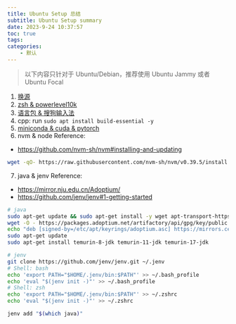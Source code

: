 ```yaml
---
title: Ubuntu Setup 总结
subtitle: Ubuntu Setup summary
date: 2023-9-24 10:37:57
toc: true
tags: 
categories: 
    - 默认
---
```


> 以下内容只针对于 Ubuntu/Debian，推荐使用 Ubuntu Jammy 或者 Ubuntu Focal

1. [换源](/2023/ubuntu-switching-summary/)
2. [zsh & powerlevel10k](/2023/zsh-install-powerlevel10k-install-the-p10k-plug-in/)
2. [语言包 & 搜狗输入法](/2023/sogou-input-method-chinese-pinyin-is-installed-in-wsl/)
4. cpp: run `sudo apt install build-essential -y`
5. [miniconda & cuda & pytorch](/2023/miniconda-cuda-pytorch/)
6. nvm & node
Reference:
- https://github.com/nvm-sh/nvm#installing-and-updating

```sh
wget -qO- https://raw.githubusercontent.com/nvm-sh/nvm/v0.39.5/install.sh | bash
```
7. java & jenv
Reference:
- https://mirror.nju.edu.cn/Adoptium/
- https://github.com/jenv/jenv#1-getting-started

```sh
# java
sudo apt-get update && sudo apt-get install -y wget apt-transport-https
wget -O - https://packages.adoptium.net/artifactory/api/gpg/key/public | sudo tee /etc/apt/keyrings/adoptium.asc
echo "deb [signed-by=/etc/apt/keyrings/adoptium.asc] https://mirrors.cernet.edu.cn/Adoptium/deb $(awk -F= '/^VERSION_CODENAME/{print$2}' /etc/os-release) main" | sudo tee /etc/apt/sources.list.d/adoptium.list
sudo apt-get update
sudo apt-get install temurin-8-jdk temurin-11-jdk temurin-17-jdk

# jenv
git clone https://github.com/jenv/jenv.git ~/.jenv
# Shell: bash
echo 'export PATH="$HOME/.jenv/bin:$PATH"' >> ~/.bash_profile
echo 'eval "$(jenv init -)"' >> ~/.bash_profile
# Shell: zsh
echo 'export PATH="$HOME/.jenv/bin:$PATH"' >> ~/.zshrc
echo 'eval "$(jenv init -)"' >> ~/.zshrc

jenv add "$(which java)"
```